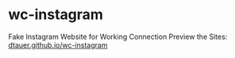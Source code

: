 # wc-instagram
Fake Instagram Website for Working Connection
Preview the Sites: [dtauer.github.io/wc-instagram](http://dtauer.github.io/wc-instagram)

